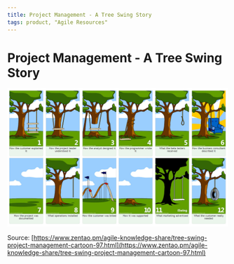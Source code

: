 ```yaml
---
title: Project Management - A Tree Swing Story
tags: product, "Agile Resources"
---
```



# Project Management - A Tree Swing Story

![](./assets/images/tree-swing-story.png)

Source:
[https://www.zentao.pm/agile-knowledge-share/tree-swing-project-management-cartoon-97.html](https://www.zentao.pm/agile-knowledge-share/tree-swing-project-management-cartoon-97.html)
